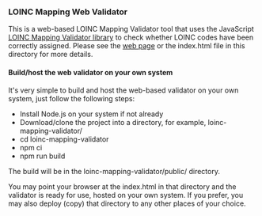 ### LOINC Mapping Web Validator
This is a web-based LOINC Mapping Validator tool that uses the JavaScript
<a href="https://github.com/lhncbc/loinc-mapping-validator">LOINC Mapping Validator library</a>
to check whether LOINC codes have been correctly assigned.
Please see the <a href="https://lhcforms.nlm.nih.gov/fhir/loinc-mapping-validator/index.html">web page</a> or the index.html file in this directory for more details.

#### Build/host the web validator on your own system

It's very simple to build and host the web-based validator on your own system, just
follow the following steps:
- Install Node.js on your system if not already
- Download/clone the project into a directory, for example, loinc-mapping-validator/
- cd loinc-mapping-validator
- npm ci
- npm run build 

The build will be in the loinc-mapping-validator/public/ directory.

You may point your browser at the index.html in that directory and the 
validator is ready for use, hosted on your own system. If you prefer, you may
also deploy (copy) that directory to any other places of your choice.
